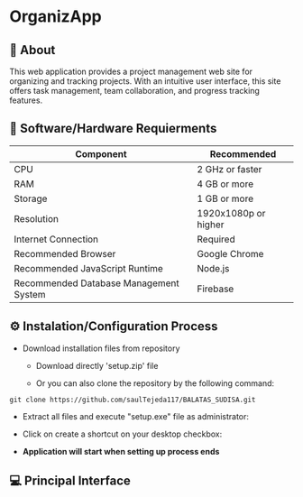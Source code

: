 # OrganizApp

## 📄 About
This web application provides a project management web site for organizing and tracking projects. With an intuitive user interface, this site offers task management, team collaboration, and progress tracking features. 


## 🔧 Software/Hardware Requierments

| Component | Recommended |
| --- | --- |
| CPU | 2 GHz or faster |
| RAM | 4 GB or more |
| Storage | 1 GB or more |
| Resolution | 1920x1080p or higher |
| Internet Connection | Required |
| Recommended Browser | Google Chrome |
| Recommended JavaScript Runtime | Node.js |
| Recommended Database Management System | Firebase|




## ⚙️ Instalation/Configuration Process

- Download installation files from repository
  - Download directly 'setup.zip' file 
  
  - Or you can also clone the repository by the following command:
````
git clone https://github.com/saulTejeda117/BALATAS_SUDISA.git
````
- Extract all files and execute "setup.exe" file as administrator:

- Click on create a shortcut on your desktop checkbox:

- **Application will start when setting up process ends**




## 💻 Principal Interface
